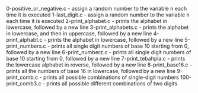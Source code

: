 0-positive_or_negative.c - assign a random number to the variable n each time it is executed
1-last_digit.c - assign a random number to the variable n each time it is executed
2-print_alphabet.c - prints the alphabet in lowercase, followed by a new line
3-print_alphabets.c -  prints the alphabet in lowercase, and then in uppercase, followed by a new line
4-print_alphabt.c - prints the alphabet in lowercase, followed by a new line
5-print_numbers.c - prints all single digit numbers of base 10 starting from 0, followed by a new line
6-print_numberz.c - prints all single digit numbers of base 10 starting from 0, followed by a new line
7-print_tebahpla.c -  prints the lowercase alphabet in reverse, followed by a new line
8-print_base16.c - prints all the numbers of base 16 in lowercase, followed by a new line
9-print_comb.c - prints all possible combinations of single-digit numbers
100-print_comb3.c - prints all possible different combinations of two digits
